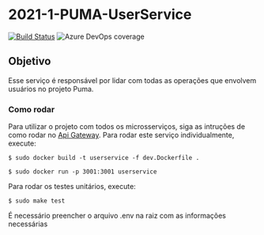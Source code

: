 # 2021-1-PUMA-UserService

[![Build Status](https://dev.azure.com/puma-eps/Puma/_apis/build/status/UserService-CI)](https://dev.azure.com/puma-eps/Puma/_build/latest?definitionId=6)
![Azure DevOps coverage](https://img.shields.io/azure-devops/coverage/puma-eps/Puma/6?style=flat-square)

## Objetivo

Esse serviço é responsável por lidar com todas as operações que envolvem usuários no projeto Puma.

### Como rodar

Para utilizar o projeto com todos os microsserviços, siga as intruções de como rodar no [Api Gateway](https://github.com/fga-eps-mds/2021-1-PUMA-ApiGateway). Para rodar este serviço individualmente, execute:

``` $ sudo docker build -t userservice -f dev.Dockerfile . ```

``` $ sudo docker run -p 3001:3001 userservice ```

Para rodar os testes unitários, execute:

``` $ sudo make test ```

É necessário preencher o arquivo .env na raiz com as informações necessárias
